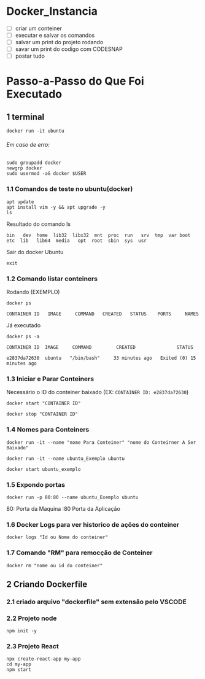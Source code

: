 # Docker_Instancia

* [ ] criar um conteiner
* [ ] executar e salvar os comandos
* [ ] salvar um print do projeto rodando
* [ ] savar um print do codigo com CODESNAP
* [ ] postar tudo

# Passo-a-Passo do Que Foi Executado

## **1 terminal**

```terminal
docker run -it ubuntu
```

###### Em caso de erro:

```terminal
sudo groupadd docker
newgrp docker
sudo usermod -aG docker $USER
```

### 1.1 Comandos de teste no ubuntu(docker)

```terminal_conteiner
apt update
apt install vim -y && apt upgrade -y
ls
```

Resultado do comando ls

`bin   dev  home  lib32  libx32  mnt  proc  run   srv  tmp  var boot  etc  lib   lib64  media   opt  root  sbin  sys  usr`

Sair do docker Ubuntu

```Terminal_Conteiner
exit
```

### 1.2 Comando listar conteiners

Rodando (EXEMPLO)

```terminal
docker ps
```

`CONTAINER ID   IMAGE     COMMAND   CREATED   STATUS    PORTS     NAMES`

Já executado

```terminal
docker ps -a
```

`CONTAINER ID  IMAGE     COMMAND         CREATED               STATUS              `

`e2837da72630  ubuntu   "/bin/bash"     33 minutes ago   Exited (0) 15 minutes ago `

### 1.3 Iniciar e Parar Conteiners

Necessário o ID do conteiner baixado (EX: `CONTAINER ID: e2837da72630`)

```terminal
docker start "CONTAINER ID"
```

```terminal
docker stop "CONTAINER ID"
```

### 1.4 Nomes para Conteiners

`docker run -it --name "nome Para Conteiner" "nome do Conteirner A Ser Baixado"`

```terminal
docker run -it --name ubuntu_Exemplo ubuntu
```

`docker start ubuntu_exemplo`

### 1.5 Expondo portas

```terminal
docker run -p 80:80 --name ubuntu_Exemplo ubuntu
```

80: Porta da Maquina
:80 Porta da Aplicação

### 1.6 Docker Logs para ver historico de ações do conteiner

`docker logs "Id ou Nome do conteiner"`

### 1.7 Comando "RM" para remocção de Conteiner

```terminal
docker rm "nome ou id do conteiner"
```

## 2 Criando Dockerfile

### 2.1 criado arquivo "dockerfile" sem extensão pelo VSCODE

### 2.2 Projeto node

```node
npm init -y
```


### 2.3 Projeto React

```node
npx create-react-app my-app
cd my-app
npm start
```
